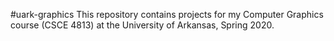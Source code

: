 #uark-graphics
This repository contains projects for my Computer Graphics course (CSCE 4813) at the University of Arkansas, Spring 2020.

